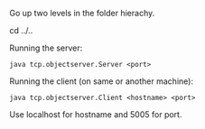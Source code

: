 
Go up two levels in the folder hierachy.

cd ../..

Running the server:

	java tcp.objectserver.Server <port>

Running the client (on same or another machine):

	java tcp.objectserver.Client <hostname> <port>

Use localhost for hostname and 5005 for port.


